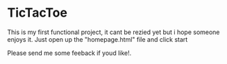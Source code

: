 # TicTacToe
This is my first functional project, it cant be rezied yet but i hope someone enjoys it.
Just open up the "homepage.html" file and click start

Please send me some feeback if youd like!.
